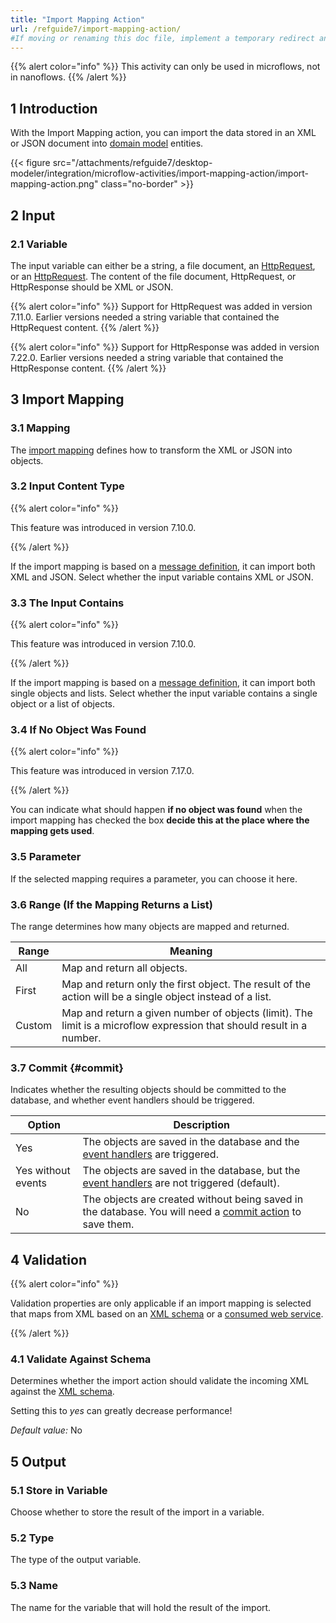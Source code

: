 ```yaml
---
title: "Import Mapping Action"
url: /refguide7/import-mapping-action/
#If moving or renaming this doc file, implement a temporary redirect and let the respective team know they should update the URL in the product. See Mapping to Products for more details.
---
```


{{% alert color="info" %}}
This activity can only be used in microflows, not in nanoflows.
{{% /alert %}}

## 1 Introduction

With the Import Mapping action, you can import the data stored in an XML or JSON document into [domain model](/refguide7/domain-model/) entities.

{{< figure src="/attachments/refguide7/desktop-modeler/integration/microflow-activities/import-mapping-action/import-mapping-action.png" class="no-border" >}}

## 2 Input

### 2.1 Variable

The input variable can either be a string, a file document, an [HttpRequest](/refguide7/http-request-and-response-entities/#http-request), or an [HttpRequest](/refguide7/http-request-and-response-entities/#http-response). The content of the file document, HttpRequest, or HttpResponse should be XML or JSON.

{{% alert color="info" %}}
Support for HttpRequest was added in version 7.11.0. Earlier versions needed a string variable that contained the HttpRequest content.
{{% /alert %}}

{{% alert color="info" %}}
Support for HttpResponse was added in version 7.22.0. Earlier versions needed a string variable that contained the HttpResponse content.
{{% /alert %}}

## 3 Import Mapping

### 3.1 Mapping

The [import mapping](/refguide7/import-mappings/) defines how to transform the XML or JSON into objects.

### 3.2 Input Content Type

{{% alert color="info" %}}

This feature was introduced in version 7.10.0.

{{% /alert %}}

If the import mapping is based on a [message definition](/refguide7/message-definition/), it can import both XML and JSON. Select whether the input variable contains XML or JSON.

### 3.3 The Input Contains

{{% alert color="info" %}}

This feature was introduced in version 7.10.0.

{{% /alert %}}

If the import mapping is based on a [message definition](/refguide7/message-definition/), it can import both single objects and lists. Select whether the input variable contains a single object or a list of objects.

### 3.4 If No Object Was Found

{{% alert color="info" %}}

This feature was introduced in version 7.17.0.

{{% /alert %}}

You can indicate what should happen **if no object was found** when the import mapping has checked the box **decide this at the place where the mapping gets used**.
 
### 3.5 Parameter

If the selected mapping requires a parameter, you can choose it here.

### 3.6 Range (If the Mapping Returns a List)

The range determines how many objects are mapped and returned.

| Range | Meaning |
| --- | --- |
| All | Map and return all objects. |
| First | Map and return only the first object. The result of the action will be a single object instead of a list. |
| Custom | Map and return a given number of objects (limit). The limit is a microflow expression that should result in a number. |

### 3.7 Commit {#commit}

Indicates whether the resulting objects should be committed to the database, and whether event handlers should be triggered.

| Option | Description |
| --- | --- |
| Yes | The objects are saved in the database and the [event handlers](/refguide7/event-handlers/) are triggered. |
| Yes without events | The objects are saved in the database, but the [event handlers](/refguide7/event-handlers/) are not triggered (default). |
| No | The objects are created without being saved in the database. You will need a [commit action](/refguide7/committing-objects/) to save them. |

## 4 Validation

{{% alert color="info" %}}

Validation properties are only applicable if an import mapping is selected that maps from XML based on an [XML schema](/refguide7/xml-schemas/) or a [consumed web service](/refguide7/consumed-web-service/).

{{% /alert %}}

### 4.1 Validate Against Schema

Determines whether the import action should validate the incoming XML against the [XML schema](/refguide7/xml-schemas/).

Setting this to *yes* can greatly decrease performance!

*Default value:* No

## 5 Output

### 5.1 Store in Variable

Choose whether to store the result of the import in a variable.

### 5.2 Type

The type of the output variable.

### 5.3 Name

The name for the variable that will hold the result of the import.
